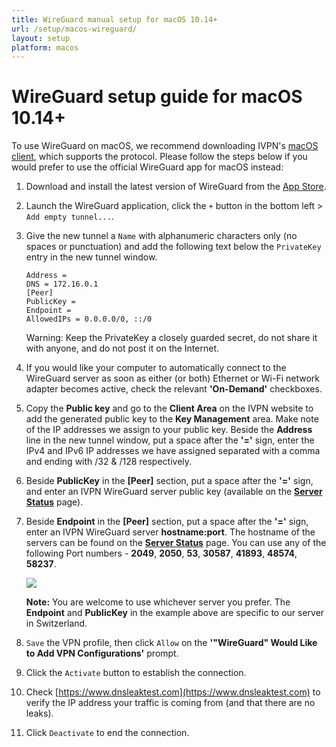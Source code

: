 ```yaml
---
title: WireGuard manual setup for macOS 10.14+
url: /setup/macos-wireguard/
layout: setup
platform: macos
---
```

# WireGuard setup guide for macOS 10.14+

<div markdown="1" class="notice notice--warning">
To use WireGuard on macOS, we recommend downloading IVPN's <a href="/apps-macos/">macOS client</a>, which supports the protocol. Please follow the steps below if you would prefer to use the official WireGuard app for macOS instead:
</div>

1.  Download and install the latest version of WireGuard from the [App Store](https://itunes.apple.com/us/app/wireguard/id1451685025?ls=1&mt=12).

2.  Launch the WireGuard application, click the `+` button in the bottom left > `Add empty tunnel...`.  

3.  Give the new tunnel a `Name` with alphanumeric characters only (no spaces or punctuation) and add the following text below the `PrivateKey` entry in the new tunnel window.

    ```
    Address = 
    DNS = 172.16.0.1 
    [Peer] 
    PublicKey = 
    Endpoint = 
    AllowedIPs = 0.0.0.0/0, ::/0
    ```

    <div markdown="1" class="notice notice--warning">
    Warning: Keep the PrivateKey a closely guarded secret, do not share it with anyone, and do not post it on the Internet.
    </div>

4. If you would like your computer to automatically connect to the WireGuard server as soon as either (or both) Ethernet or Wi-Fi network adapter becomes active, check the relevant <strong>'On-Demand'</strong> checkboxes.

5.  Copy the <strong>Public key</strong> and go to the <strong>Client Area</strong> on the IVPN website to add the generated public key to the <strong>Key Management</strong> area. Make note of the IP addresses we assign to your public key. Beside the <strong>Address</strong> line in the new tunnel window, put a space after the <strong>'='</strong> sign, enter the IPv4 and IPv6 IP addresses we have assigned separated with a comma and ending with /32 & /128 respectively.

6.  Beside <strong>PublicKey</strong> in the <strong>[Peer]</strong> section, put a space after the <strong>'='</strong> sign, and enter an IVPN WireGuard server public key (available on the **[Server Status](/status/)** page).

7. Beside <strong>Endpoint</strong> in the <strong>[Peer]</strong> section, put a space after the <strong>'='</strong> sign, enter an IVPN WireGuard server <strong>hostname:port</strong>.
The hostname of the servers can be found on the **[Server Status](/status/)** page. 
You can use any of the following Port numbers - **2049**, **2050**, **53**, **30587**, **41893**, **48574**, **58237**.

    ![](/images-static/uploads/macos-wireguard-010.png)

    <div markdown="1" class="notice notice--info">
    <strong>Note:</strong> You are welcome to use whichever server you prefer. The <strong>Endpoint</strong> and <strong>PublicKey</strong> in the example above are specific to our server in Switzerland.
    </div>

7. `Save` the VPN profile, then click `Allow` on the <strong>'"WireGuard" Would Like to Add VPN Configurations'</strong> prompt.

8.  Click the `Activate` button to establish the connection.

9.  Check [https://www.dnsleaktest.com](https://www.dnsleaktest.com) to verify the IP address your traffic is coming from (and that there are no leaks).

10.  Click `Deactivate` to end the connection.
